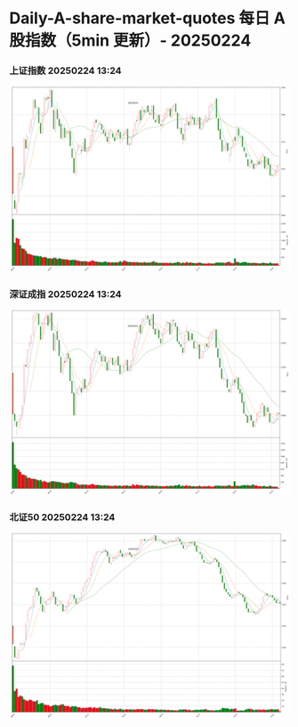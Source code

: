 
# Daily-A-share-market-quotes 每日 A 股指数（5min 更新）- 20250224

### 上证指数 20250224 13:24
![](./fig/2025/2/20250224-sh000001.png)

### 深证成指 20250224 13:24
![](./fig/2025/2/20250224-sz399001.png)

### 北证50 20250224 13:24
![](./fig/2025/2/20250224-bj899050.png)
